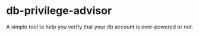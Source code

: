 # db-privilege-advisor
A simple tool to help you verify that your db account is over-powered or not.
